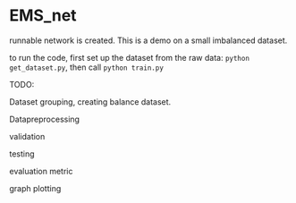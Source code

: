 # EMS_net

runnable network is created. This is a demo on a small imbalanced dataset.

to run the code, first set up the dataset from the raw data: `python get_dataset.py`, then call `python train.py`

TODO:

Dataset grouping, creating balance dataset. 

Datapreprocessing 

validation

testing

evaluation metric

graph plotting
